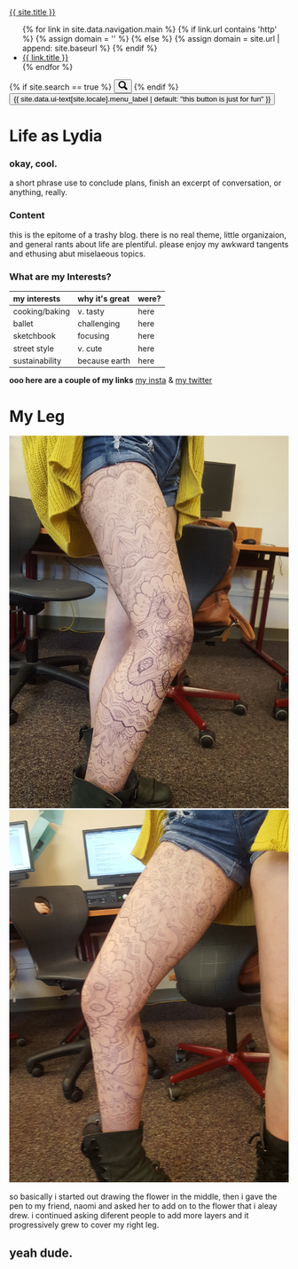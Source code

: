 <div class="masthead">
  <div class="masthead__inner-wrap">
    <div class="masthead__menu">
      <nav id="site-nav" class="greedy-nav">
        <a class="site-title" href="{{ '/' | relative_url }}">{{ site.title }}</a>
           <ul class="visible-links">
          {% for link in site.data.navigation.main %}
            {% if link.url contains 'http' %}
              {% assign domain = '' %}
            {% else %}
              {% assign domain = site.url | append: site.baseurl %}
            {% endif %}
            <li class="masthead__menu-item">
              <a href="{{ domain }}{{ link.url }}" {% if link.description %}title="{{ this button is just for fun }}"{% endif %}>{{ link.title }}</a>
            </li>
          {% endfor %}
        </ul>
        {% if site.search == true %}
        <button class="search__toggle" type="button">
          <svg class="icon" width="16" height="16" xmlns="http://www.w3.org/2000/svg" viewBox="0 0 15.99 16">
            <path d="M15.5,13.12L13.19,10.8a1.69,1.69,0,0,0-1.28-.55l-0.06-.06A6.5,6.5,0,0,0,5.77,0,6.5,6.5,0,0,0,2.46,11.59a6.47,6.47,0,0,0,7.74.26l0.05,0.05a1.65,1.65,0,0,0,.5,1.24l2.38,2.38A1.68,1.68,0,0,0,15.5,13.12ZM6.4,2A4.41,4.41,0,1,1,2,6.4,4.43,4.43,0,0,1,6.4,2Z" transform="translate(-.01)"></path>
          </svg>
        </button>
        {% endif %}
        <button class="greedy-nav__toggle hidden" type="button">
          <span class="visually-hidden">{{ site.data.ui-text[site.locale].menu_label | default: "this button is just for fun" }}</span>
          <div class="navicon"></div>
        </button>
        <ul class="hidden-links hidden"></ul>
      </nav>
    </div>
  </div>
</div>

# Life as Lydia
      

### __okay, cool.__
a short phrase  use to conclude plans, finish an excerpt of conversation, or anything, really.

### Content
this is the epitome of a trashy blog. there is no real theme, little organizaion, and general rants about life are plentiful. please enjoy my awkward tangents and ethusing abut miselaeous topics. 

### What are my Interests?

| my interests  | why it's great    | were? |
|:--------------|:------------------|:------|
| cooking/baking| v. tasty          | here  |
| ballet        | challenging       | here  |
| sketchbook    | focusing          | here  |
| street style  | v. cute           | here  |
| sustainability| because earth     | here  |

**ooo here are a couple of my links** 
[my insta](https://www.instagram.com/lydia__lauren/) & [my twitter](https://twitter.com/lydiaesque) 

# My Leg

<img src="https://github.com/TrulyLydiaEsque/Life-as-Lydia/blob/master/_assets/images/20180711_110916.jpg">

<img src="https://github.com/TrulyLydiaEsque/Life-as-Lydia/blob/master/_assets/images/20180711_110908.jpg">

so basically i started out drawing the flower in the middle, then i gave the pen to my friend, naomi and asked her to add on to the flower that i aleay drew. i continued asking diferent people to add more layers and it progressively grew to cover my right leg.

## yeah dude.
